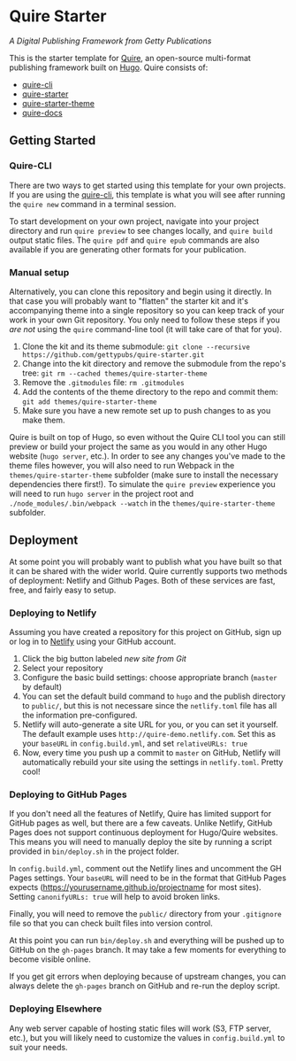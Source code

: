 # Quire Starter
_A Digital Publishing Framework from Getty Publications_

This is the starter template for
[Quire](http://www.getty.edu/publications/digital/platforms-tools.html), an
open-source multi-format publishing framework built on
[Hugo](https://github.com/gohugoio/hugo). Quire consists of:

- [quire-cli](https://github.com/gettypubs/quire-cli)
- [quire-starter](https://github.com/gettypubs/quire-starter)
- [quire-starter-theme](https://github.com/gettypubs/quire-starter-theme)
- [quire-docs](https://github.com/gettypubs/quire-starter)

## Getting Started

### Quire-CLI

There are two ways to get started using this template for your own projects. If
you are using the [quire-cli](https://github.com/gettypubs/quire-cli), this
template is what you will see after running the `quire new` command in a
terminal session.

To start development on your own project, navigate into your project directory
and run `quire preview` to see changes locally, and `quire build` output static
files. The `quire pdf` and `quire epub` commands are also available if you are
generating other formats for your publication.

### Manual setup

Alternatively, you can clone this repository and begin using it directly. In
that case you will probably want to "flatten" the starter kit and it's
accompanying theme into a single repository so you can keep track of your work
in your own Git repository. You only need to follow these steps if you *are not*
using the `quire` command-line tool (it will take care of that for you).

1. Clone the kit and its theme submodule: 
   `git clone --recursive https://github.com/gettypubs/quire-starter.git`
2. Change into the kit directory and remove the submodule from the repo's tree: 
   `git rm --cached themes/quire-starter-theme`
3. Remove the `.gitmodules` file: `rm .gitmodules`
4. Add the contents of the theme directory to the repo and commit them: 
   `git add themes/quire-starter-theme`
5. Make sure you have a new remote set up to push changes to as you make them.

Quire is built on top of Hugo, so even without the Quire CLI tool you can still
preview or build your project the same as you would in any other Hugo website
(`hugo server`, etc.). In order to see any changes you've made to the theme
files however, you will also need to run Webpack in the
`themes/quire-starter-theme` subfolder (make sure to install the necessary
dependencies there first!). To simulate the `quire preview` experience you will
need to run `hugo server` in the project root and 
`./node_modules/.bin/webpack --watch` in the `themes/quire-starter-theme`
subfolder.

## Deployment

At some point you will probably want to publish what you have built so that it
can be shared with the wider world. Quire currently supports two methods of
deployment: Netlify and Github Pages. Both of these services are fast, free, and
fairly easy to setup. 

### Deploying to Netlify

Assuming you have created a repository for this project on GitHub, sign up or
log in to [Netlify](https://www.netlify.com/) using your GitHub account.

1. Click the big button labeled *new site from Git*
2. Select your repository
3. Configure the basic build settings: choose appropriate branch (`master` by
   default)
4. You can set the default build command to `hugo` and the publish directory to
   `public/`, but this is not necessare since the `netlify.toml` file has all the
   information pre-configured.
5. Netlify will auto-generate a site URL for you, or you can set it yourself.
   The default example uses `http://quire-demo.netlify.com`. Set this as your
   `baseURL` in `config.build.yml`, and set `relativeURLs: true`
6. Now, every time you push up a commit to `master` on GitHub, Netlify will
   automatically rebuild your site using the settings in `netlify.toml`.
   Pretty cool!

### Deploying to GitHub Pages

If you don't need all the features of Netlify, Quire has limited support for
GitHub pages as well, but there are a few caveats. Unlike Netlify, GitHub Pages
does not support continuous deployment for Hugo/Quire websites. This means you
will need to manually deploy the site by running a script provided in
`bin/deploy.sh` in the project folder.

In `config.build.yml`, comment out the Netlify lines and uncomment the GH Pages
settings. Your `baseURL` will need to be in the format that GitHub Pages expects
(https://yourusername.github.io/projectname for most sites). Setting 
`canonifyURLs: true` will help to avoid broken links.

Finally, you will need to remove the `public/` directory from your `.gitignore`
file so that you can check built files into version control.

At this point you can run `bin/deploy.sh` and everything will be pushed up to
GitHub on the `gh-pages` branch. It may take a few moments for everything to
become visible online.

If you get git errors when deploying because of upstream changes, you can always
delete the `gh-pages` branch on GitHub and re-run the deploy script.

### Deploying Elsewhere

Any web server capable of hosting static files will work (S3, FTP server, etc.),
but you will likely need to customize the values in `config.build.yml` to suit
your needs.


